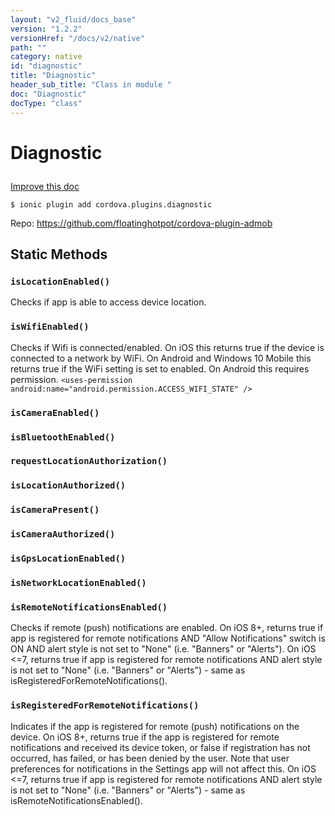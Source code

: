 ```yaml
---
layout: "v2_fluid/docs_base"
version: "1.2.2"
versionHref: "/docs/v2/native"
path: ""
category: native
id: "diagnostic"
title: "Diagnostic"
header_sub_title: "Class in module "
doc: "Diagnostic"
docType: "class"
---
```









<h1 class="api-title">

  
  Diagnostic
  

  

  

</h1>

<a class="improve-v2-docs" href='http://github.com/driftyco/ionic-native/edit/master//home/ubuntu/ionic-native/src/plugins/diagnostic.ts#L0'>
  Improve this doc
</a>





<!-- decorators -->


<pre><code>$ ionic plugin add cordova.plugins.diagnostic</code></pre>
<p>Repo:
  <a href="https://github.com/floatinghotpot/cordova-plugin-admob">
    https://github.com/floatinghotpot/cordova-plugin-admob
  </a>
</p>

<!-- description -->




<!-- @usage tag -->


<!-- @property tags -->
<h2>Static Methods</h2>
<div id="isLocationEnabled"></div>
<h3><code>isLocationEnabled()</code>

</h3>

Checks if app is able to access device location.










<div id="isWifiEnabled"></div>
<h3><code>isWifiEnabled()</code>

</h3>

Checks if Wifi is connected/enabled. On iOS this returns true if the device is connected to a network by WiFi. On Android and Windows 10 Mobile this returns true if the WiFi setting is set to enabled.
On Android this requires permission. `<uses-permission android:name="android.permission.ACCESS_WIFI_STATE" />`










<div id="isCameraEnabled"></div>
<h3><code>isCameraEnabled()</code>

</h3>











<div id="isBluetoothEnabled"></div>
<h3><code>isBluetoothEnabled()</code>

</h3>











<div id="requestLocationAuthorization"></div>
<h3><code>requestLocationAuthorization()</code>

</h3>











<div id="isLocationAuthorized"></div>
<h3><code>isLocationAuthorized()</code>

</h3>











<div id="isCameraPresent"></div>
<h3><code>isCameraPresent()</code>

</h3>











<div id="isCameraAuthorized"></div>
<h3><code>isCameraAuthorized()</code>

</h3>











<div id="isGpsLocationEnabled"></div>
<h3><code>isGpsLocationEnabled()</code>

</h3>











<div id="isNetworkLocationEnabled"></div>
<h3><code>isNetworkLocationEnabled()</code>

</h3>











<div id="isRemoteNotificationsEnabled"></div>
<h3><code>isRemoteNotificationsEnabled()</code>

</h3>

Checks if remote (push) notifications are enabled.
On iOS 8+, returns true if app is registered for remote notifications AND "Allow Notifications" switch is ON AND alert style is not set to "None" (i.e. "Banners" or "Alerts").
On iOS <=7, returns true if app is registered for remote notifications AND alert style is not set to "None" (i.e. "Banners" or "Alerts") - same as isRegisteredForRemoteNotifications().










<div id="isRegisteredForRemoteNotifications"></div>
<h3><code>isRegisteredForRemoteNotifications()</code>

</h3>

Indicates if the app is registered for remote (push) notifications on the device.
On iOS 8+, returns true if the app is registered for remote notifications and received its device token, or false if registration has not occurred, has failed, or has been denied by the user. Note that user preferences for notifications in the Settings app will not affect this.
On iOS <=7, returns true if app is registered for remote notifications AND alert style is not set to "None" (i.e. "Banners" or "Alerts") - same as isRemoteNotificationsEnabled().











<!-- methods on the class --><!-- related link --><!-- end content block -->


<!-- end body block -->

